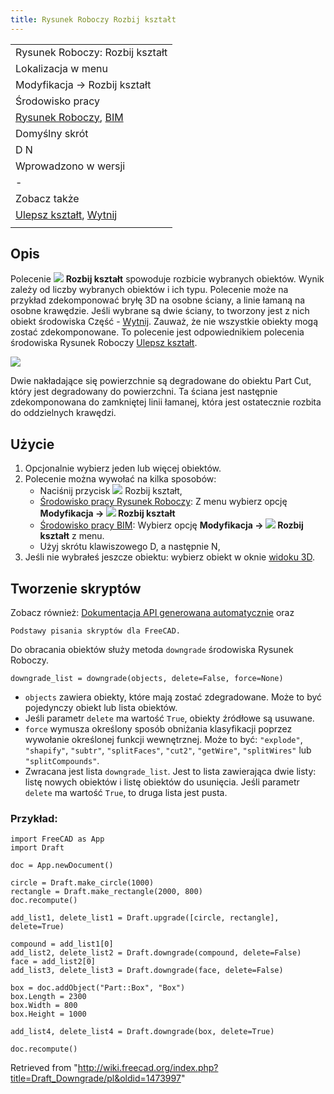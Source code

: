 ```yaml
---
title: Rysunek Roboczy Rozbij kształt
---
```

|  |
| --- |
| Rysunek Roboczy: Rozbij kształt |
| Lokalizacja w menu |
| Modyfikacja → Rozbij kształt |
| Środowisko pracy |
| [Rysunek Roboczy](/Draft_Workbench/pl "Draft Workbench/pl"), [BIM](/BIM_Workbench/pl "BIM Workbench/pl") |
| Domyślny skrót |
| D N |
| Wprowadzono w wersji |
| - |
| Zobacz także |
| [Ulepsz kształt](/Draft_Upgrade/pl "Draft Upgrade/pl"), [Wytnij](/Part_Cut/pl "Part Cut/pl") |
|  |

## Opis

Polecenie ![](/images/Draft_Downgrade.svg) **Rozbij kształt** spowoduje rozbicie wybranych obiektów. Wynik zależy od liczby wybranych obiektów i ich typu. Polecenie może na przykład zdekomponować bryłę 3D na osobne ściany, a linie łamaną na osobne krawędzie. Jeśli wybrane są dwie ściany, to tworzony jest z nich obiekt środowiska Część - [Wytnij](/Part_Cut/pl "Part Cut/pl"). Zauważ, że nie wszystkie obiekty mogą zostać zdekomponowane. To polecenie jest odpowiednikiem polecenia środowiska Rysunek Roboczy [Ulepsz kształt](/Draft_Upgrade/pl "Draft Upgrade/pl").

![](/images/Draft_Downgrade_example.jpg)

Dwie nakładające się powierzchnie są degradowane do obiektu Part Cut, który jest degradowany do powierzchni. Ta ściana jest następnie zdekomponowana do zamkniętej linii łamanej, która jest ostatecznie rozbita do oddzielnych krawędzi.

## Użycie

1. Opcjonalnie wybierz jeden lub więcej obiektów.
2. Polecenie można wywołać na kilka sposobów:
   * Naciśnij przycisk ![](/images/Draft_Downgrade.svg) Rozbij kształt,
   * [Środowisko pracy Rysunek Roboczy](/Draft_Workbench/pl "Draft Workbench/pl"): Z menu wybierz opcję **Modyfikacja → ![](/images/Draft_Downgrade.svg) Rozbij kształt**
   * [Środowisko pracy BIM](/BIM_Workbench/pl "BIM Workbench/pl"): Wybierz opcję **Modyfikacja → ![](/images/Draft_Downgrade.svg) Rozbij kształt** z menu.
   * Użyj skrótu klawiszowego D, a następnie N,
3. Jeśli nie wybrałeś jeszcze obiektu: wybierz obiekt w oknie [widoku 3D](/3D_view/pl "3D view/pl").

## Tworzenie skryptów

Zobacz również: [Dokumentacja API generowana automatycznie](https://freecad.github.io/SourceDoc/) oraz

```
Podstawy pisania skryptów dla FreeCAD.

```

Do obracania obiektów służy metoda `downgrade` środowiska Rysunek Roboczy.

```
downgrade_list = downgrade(objects, delete=False, force=None)

```

* `objects` zawiera obiekty, które mają zostać zdegradowane. Może to być pojedynczy obiekt lub lista obiektów.
* Jeśli parametr `delete` ma wartość `True`, obiekty źródłowe są usuwane.
* `force` wymusza określony sposób obniżania klasyfikacji poprzez wywołanie określonej funkcji wewnętrznej. Może to być: `"explode"`, `"shapify"`, `"subtr"`, `"splitFaces"`, `"cut2"`, `"getWire"`, `"splitWires"` lub `"splitCompounds"`.
* Zwracana jest lista `downgrade_list`. Jest to lista zawierająca dwie listy: listę nowych obiektów i listę obiektów do usunięcia. Jeśli parametr `delete` ma wartość `True`, to druga lista jest pusta.

### Przykład:

```
import FreeCAD as App
import Draft

doc = App.newDocument()

circle = Draft.make_circle(1000)
rectangle = Draft.make_rectangle(2000, 800)
doc.recompute()

add_list1, delete_list1 = Draft.upgrade([circle, rectangle], delete=True)

compound = add_list1[0]
add_list2, delete_list2 = Draft.downgrade(compound, delete=False)
face = add_list2[0]
add_list3, delete_list3 = Draft.downgrade(face, delete=False)

box = doc.addObject("Part::Box", "Box")
box.Length = 2300
box.Width = 800
box.Height = 1000

add_list4, delete_list4 = Draft.downgrade(box, delete=True)

doc.recompute()

```

Retrieved from "<http://wiki.freecad.org/index.php?title=Draft_Downgrade/pl&oldid=1473997>"